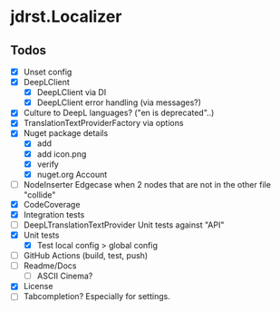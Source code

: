 # jdrst.Localizer

## Todos

- [x] Unset config
- [x] DeepLClient
  - [x] DeepLClient via DI
  - [x] DeepLClient error handling (via messages?)
- [x] Culture to DeepL languages? ("en is deprecated"..)
- [x] TranslationTextProviderFactory via options
- [x] Nuget package details
  - [x] add 
  - [x] add icon.png
  - [x] verify
  - [x] nuget.org Account
- [ ] NodeInserter Edgecase when 2 nodes that are not in the other file "collide"
- [x] CodeCoverage
- [x] Integration tests
- [ ] DeepLTranslationTextProvider Unit tests against "API"
- [x] Unit tests
  - [x] Test local config > global config
- [ ] GitHub Actions (build, test, push)
- [ ] Readme/Docs
  - [ ] ASCII Cinema?
- [x] License
- [ ] Tabcompletion? Especially for settings.